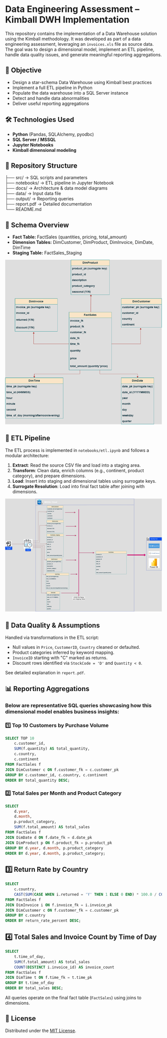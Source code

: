# Data Engineering Assessment – Kimball DWH Implementation
This repository contains the implementation of a Data Warehouse solution using the Kimball methodology. It was developed as part of a data engineering assessment, leveraging an `invoices.xls` file as source data. The goal was to design a dimensional model, implement an ETL pipeline, handle data quality issues, and generate meaningful reporting aggregations.


## 📌 Objective
- Design a star-schema Data Warehouse using Kimball best practices
- Implement a full ETL pipeline in Python
- Populate the data warehouse into a SQL Server instance
- Detect and handle data abnormalities
- Deliver useful reporting aggregations

## 🛠 Technologies Used
- **Python** (Pandas, SQLAlchemy, pyodbc)
- **SQL Server / MSSQL**
- **Jupyter Notebooks**
- **Kimball dimensional modeling**

## 📂 Repository Structure
├── src/         → SQL scripts and parameters  
├── notebooks/   → ETL pipeline in Jupyter Notebook  
├── docs/        → Architecture & data model diagrams  
├── data/        → Input data file  
├── output/      → Reporting queries  
├── report.pdf   → Detailed documentation  
└── README.md


## 🧱 Schema Overview
- **Fact Table:** FactSales (quantities, pricing, total_amount)
- **Dimension Tables:** DimCustomer, DimProduct, DimInvoice, DimDate, DimTime
- **Staging Table:** FactSales_Staging

<p align="center">
  <img src="docs/star_schema.png" alt="Star Schema" width="600"/>
</p>

## 🔄 ETL Pipeline
The ETL process is implemented in `notebooks/etl.ipynb` and follows a modular architecture:

1. **Extract**: Read the source CSV file and load into a staging area.
2. **Transform**: Clean data, enrich columns (e.g., continent, product category), and prepare dimensions.
3. **Load**: Insert into staging and dimensional tables using surrogate keys.
4. **Surrogate Resolution**: Load into final fact table after joining with dimensions.

<p align="center">
  <img src="docs/etl_arch.png" alt="ETL Architecture" width="600"/>
</p>


## 🧼 Data Quality & Assumptions
Handled via transformations in the ETL script:
- Null values in `Price`, `CustomerID`, `Country` cleaned or defaulted.
- Product categories inferred by keyword mapping.
- `InvoiceID` starting with "C" marked as returns.
- Discount rows identified via `StockCode = 'D'` and `Quantity < 0`.

See detailed explanation in `report.pdf`.


## 📊 Reporting Aggregations

### Below are representative SQL queries showcasing how this dimensional model enables business insights:

### 1️⃣ Top 10 Customers by Purchase Volume

```sql
SELECT TOP 10  
    c.customer_id,  
    SUM(f.quantity) AS total_quantity,  
    c.country,  
    c.continent 
FROM FactSales f 
JOIN DimCustomer c ON f.customer_fk = c.customer_pk 
GROUP BY c.customer_id, c.country, c.continent 
ORDER BY total_quantity DESC; 
```

### 2️⃣ Total Sales per Month and Product Category
```sql
SELECT  
    d.year,  
    d.month,  
    p.product_category,  
    SUM(f.total_amount) AS total_sales 
FROM FactSales f 
JOIN DimDate d ON f.date_fk = d.date_pk 
JOIN DimProduct p ON f.product_fk = p.product_pk 
GROUP BY d.year, d.month, p.product_category 
ORDER BY d.year, d.month, p.product_category; 
```

## 3️⃣ Return Rate by Country
```sql
SELECT  
    c.country, 
    CAST(SUM(CASE WHEN i.returned = 'Y' THEN 1 ELSE 0 END) * 100.0 / COUNT(*) AS DECIMAL(5,2)) AS return_rate_percent 
FROM FactSales f 
JOIN DimInvoice i ON f.invoice_fk = i.invoice_pk 
JOIN DimCustomer c ON f.customer_fk = c.customer_pk 
GROUP BY c.country 
ORDER BY return_rate_percent DESC;
```

## 4️⃣ Total Sales and Invoice Count by Time of Day
```sql
SELECT  
    t.time_of_day,
    SUM(f.total_amount) AS total_sales
    COUNT(DISTINCT i.invoice_id) AS invoice_count      
FROM FactSales f  
JOIN DimTime t ON f.time_fk = t.time_pk 
GROUP BY t.time_of_day  
ORDER BY total_sales DESC;
```

All queries operate on the final fact table (`FactSales`) using joins to dimensions.

## 📝 License
Distributed under the [MIT License](LICENSE).
